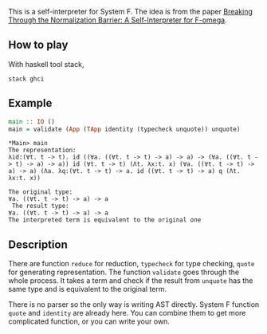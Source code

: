 This is a self-interpreter for System F. The idea is from the paper [Breaking Through the Normalization Barrier: A Self-Interpreter for F-omega](http://web.cs.ucla.edu/~palsberg/paper/popl16-full.pdf).

## How to play
With haskell tool stack,
```
stack ghci
```

## Example
```haskell
main :: IO ()
main = validate (App (TApp identity (typecheck unquote)) unquote)
```

```
*Main> main
The representation:
λid:(∀t. t -> t). id ((∀a. ((∀t. t -> t) -> a) -> a) -> (∀a. ((∀t. t -> t) -> a) -> a)) id (∀t. t -> t) (Λt. λx:t. x) (∀a. ((∀t. t -> t) -> a) -> a) (Λa. λq:(∀t. t -> t) -> a. id ((∀t. t -> t) -> a) q (Λt. λx:t. x))

The original type:
∀a. ((∀t. t -> t) -> a) -> a
 The result type:
∀a. ((∀t. t -> t) -> a) -> a
The interpreted term is equivalent to the original one
```

## Description
There are function `reduce` for reduction, `typecheck` for type checking, `quote` for generating representation. The function `validate` goes through the whole process. It takes a term and check if the result from `unquote` has the same type and is equivalent to the original term.

There is no parser so the only way is writing AST directly. System F function `quote` and `identity` are already here. You can combine them to get more complicated function, or you can write your own.
